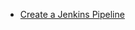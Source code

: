 
- [Create a Jenkins Pipeline](https://about.gitlab.com/handbook/customer-success/demo-systems/tutorials/integrations/create-jenkins-pipeline/#overview)
